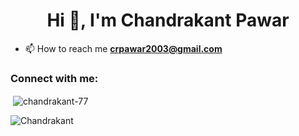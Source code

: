 <h1 align="center">Hi 👋, I'm Chandrakant Pawar</h1>


- 📫 How to reach me **crpawar2003@gmail.com**

<h3 align="left">Connect with me:</h3>
<p align="left">
</p>

<p>&nbsp;<img align="center" src="https://github-readme-stats.vercel.app/api?username=chandrakant-77&show_icons=true&locale=en" alt="chandrakant-77" /></p>

<p><img align="center" src="https://github-readme-streak-stats.herokuapp.com/?user=chandrakant-77&" alt="Chandrakant" /></p>
